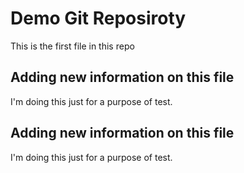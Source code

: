 # Demo Git Reposiroty

This is the first file in this repo

## Adding new information on this file

I'm doing this just for a purpose of test.

## Adding new information on this file

I'm doing this just for a purpose of test.

